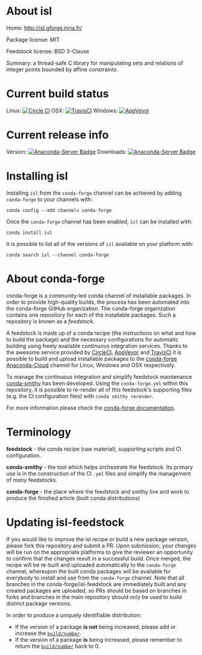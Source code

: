 About isl
=========

Home: http://isl.gforge.inria.fr/

Package license: MIT

Feedstock license: BSD 3-Clause

Summary: a thread-safe C library for manipulating sets and relations of integer points bounded by affine constraints.



Current build status
====================

Linux: [![Circle CI](https://circleci.com/gh/conda-forge/isl-feedstock.svg?style=shield)](https://circleci.com/gh/conda-forge/isl-feedstock)
OSX: [![TravisCI](https://travis-ci.org/conda-forge/isl-feedstock.svg?branch=master)](https://travis-ci.org/conda-forge/isl-feedstock)
Windows: [![AppVeyor](https://ci.appveyor.com/api/projects/status/github/conda-forge/isl-feedstock?svg=True)](https://ci.appveyor.com/project/conda-forge/isl-feedstock/branch/master)

Current release info
====================
Version: [![Anaconda-Server Badge](https://anaconda.org/conda-forge/isl/badges/version.svg)](https://anaconda.org/conda-forge/isl)
Downloads: [![Anaconda-Server Badge](https://anaconda.org/conda-forge/isl/badges/downloads.svg)](https://anaconda.org/conda-forge/isl)

Installing isl
==============

Installing `isl` from the `conda-forge` channel can be achieved by adding `conda-forge` to your channels with:

```
conda config --add channels conda-forge
```

Once the `conda-forge` channel has been enabled, `isl` can be installed with:

```
conda install isl
```

It is possible to list all of the versions of `isl` available on your platform with:

```
conda search isl --channel conda-forge
```


About conda-forge
=================

conda-forge is a community-led conda channel of installable packages.
In order to provide high-quality builds, the process has been automated into the
conda-forge GitHub organization. The conda-forge organization contains one repository
for each of the installable packages. Such a repository is known as a *feedstock*.

A feedstock is made up of a conda recipe (the instructions on what and how to build
the package) and the necessary configurations for automatic building using freely
available continuous integration services. Thanks to the awesome service provided by
[CircleCI](https://circleci.com/), [AppVeyor](http://www.appveyor.com/)
and [TravisCI](https://travis-ci.org/) it is possible to build and upload installable
packages to the [conda-forge](https://anaconda.org/conda-forge)
[Anaconda-Cloud](http://docs.anaconda.org/) channel for Linux, Windows and OSX respectively.

To manage the continuous integration and simplify feedstock maintenance
[conda-smithy](http://github.com/conda-forge/conda-smithy) has been developed.
Using the ``conda-forge.yml`` within this repository, it is possible to re-render all of
this feedstock's supporting files (e.g. the CI configuration files) with ``conda smithy rerender``.

For more information please check the [conda-forge documentation](https://conda-forge.org/docs/).

Terminology
===========

**feedstock** - the conda recipe (raw material), supporting scripts and CI configuration.

**conda-smithy** - the tool which helps orchestrate the feedstock.
                   Its primary use is in the construction of the CI ``.yml`` files
                   and simplify the management of *many* feedstocks.

**conda-forge** - the place where the feedstock and smithy live and work to
                  produce the finished article (built conda distributions)


Updating isl-feedstock
======================

If you would like to improve the isl recipe or build a new
package version, please fork this repository and submit a PR. Upon submission,
your changes will be run on the appropriate platforms to give the reviewer an
opportunity to confirm that the changes result in a successful build. Once
merged, the recipe will be re-built and uploaded automatically to the
`conda-forge` channel, whereupon the built conda packages will be available for
everybody to install and use from the `conda-forge` channel.
Note that all branches in the conda-forge/isl-feedstock are
immediately built and any created packages are uploaded, so PRs should be based
on branches in forks and branches in the main repository should only be used to
build distinct package versions.

In order to produce a uniquely identifiable distribution:
 * If the version of a package **is not** being increased, please add or increase
   the [``build/number``](http://conda.pydata.org/docs/building/meta-yaml.html#build-number-and-string).
 * If the version of a package **is** being increased, please remember to return
   the [``build/number``](http://conda.pydata.org/docs/building/meta-yaml.html#build-number-and-string)
   back to 0.